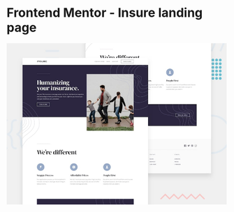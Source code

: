 # Frontend Mentor - Insure landing page

![Design preview for the Insure landing page coding challenge](./design/desktop-preview.jpg)

